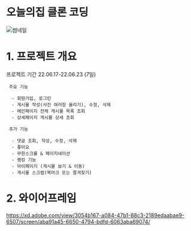 # 오늘의집 클론 코딩

![썸네일](https://user-images.githubusercontent.com/102412614/175282488-30ea1c50-ac4f-4c76-a3f8-64ae0cda17f4.png)

# 1. 프로젝트 개요

프로젝트 기간 22.06.17-22.06.23 (7일)

     주요 기능

      - 회원가입, 로그인
      - 게시물 작성(사진 여러장 올리기), 수정, 삭제
      - 메인페이지 전체 게시물 목록 조회
      - 상세페이지 게시물 상세 조회

     추가 기능
     
      - 댓글 조회, 작성, 수정, 삭제
      - 좋아요
      - 무한스크롤 & 페이지네이션
      - 랭킹 기능
      - 마이페이지 (게시물 보기 & 이동)
      - 게시물 스크랩(북마크 또는 즐겨찾기)


# 2. 와이어프레임

https://xd.adobe.com/view/3054b167-a084-47b1-88c3-2189edaabae9-6507/screen/aba91a45-6650-4794-bdfd-6063aba69074/








